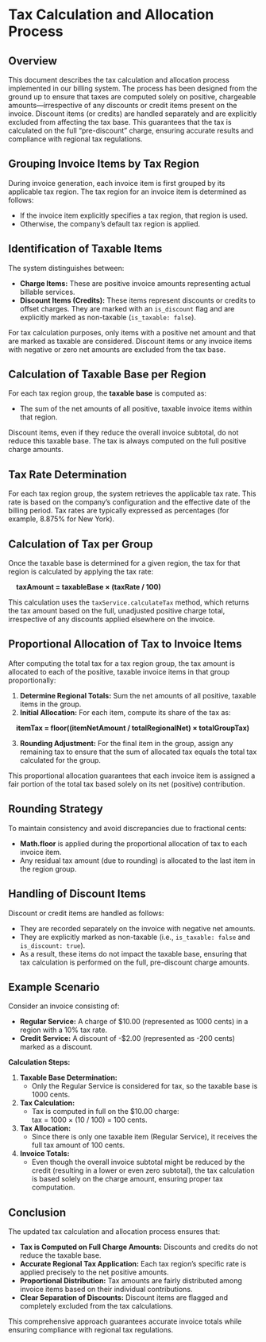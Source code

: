 # Tax Calculation and Allocation Process

## Overview
This document describes the tax calculation and allocation process implemented in our billing system. The process has been designed from the ground up to ensure that taxes are computed solely on positive, chargeable amounts—irrespective of any discounts or credit items present on the invoice. Discount items (or credits) are handled separately and are explicitly excluded from affecting the tax base. This guarantees that the tax is calculated on the full “pre-discount” charge, ensuring accurate results and compliance with regional tax regulations.

## Grouping Invoice Items by Tax Region
During invoice generation, each invoice item is first grouped by its applicable tax region. The tax region for an invoice item is determined as follows:
- If the invoice item explicitly specifies a tax region, that region is used.
- Otherwise, the company’s default tax region is applied.

## Identification of Taxable Items
The system distinguishes between:
- **Charge Items:** These are positive invoice amounts representing actual billable services.
- **Discount Items (Credits):** These items represent discounts or credits to offset charges. They are marked with an `is_discount` flag and are explicitly marked as non-taxable (`is_taxable: false`).
  
For tax calculation purposes, only items with a positive net amount and that are marked as taxable are considered. Discount items or any invoice items with negative or zero net amounts are excluded from the tax base.

## Calculation of Taxable Base per Region
For each tax region group, the **taxable base** is computed as:
- The sum of the net amounts of all positive, taxable invoice items within that region.
  
Discount items, even if they reduce the overall invoice subtotal, do not reduce this taxable base. The tax is always computed on the full positive charge amounts.

## Tax Rate Determination
For each tax region group, the system retrieves the applicable tax rate. This rate is based on the company’s configuration and the effective date of the billing period. Tax rates are typically expressed as percentages (for example, 8.875% for New York).

## Calculation of Tax per Group
Once the taxable base is determined for a given region, the tax for that region is calculated by applying the tax rate:

&nbsp;&nbsp;&nbsp;&nbsp;**taxAmount = taxableBase × (taxRate / 100)**

This calculation uses the `taxService.calculateTax` method, which returns the tax amount based on the full, unadjusted positive charge total, irrespective of any discounts applied elsewhere on the invoice.

## Proportional Allocation of Tax to Invoice Items
After computing the total tax for a tax region group, the tax amount is allocated to each of the positive, taxable invoice items in that group proportionally:
1. **Determine Regional Totals:** Sum the net amounts of all positive, taxable items in the group.
2. **Initial Allocation:** For each item, compute its share of the tax as:
   
&nbsp;&nbsp;&nbsp;&nbsp;**itemTax = floor((itemNetAmount / totalRegionalNet) × totalGroupTax)**
   
3. **Rounding Adjustment:** For the final item in the group, assign any remaining tax to ensure that the sum of allocated tax equals the total tax calculated for the group.

This proportional allocation guarantees that each invoice item is assigned a fair portion of the total tax based solely on its net (positive) contribution.

## Rounding Strategy
To maintain consistency and avoid discrepancies due to fractional cents:
- **Math.floor** is applied during the proportional allocation of tax to each invoice item.
- Any residual tax amount (due to rounding) is allocated to the last item in the region group.

## Handling of Discount Items
Discount or credit items are handled as follows:
- They are recorded separately on the invoice with negative net amounts.
- They are explicitly marked as non-taxable (i.e., `is_taxable: false` and `is_discount: true`).
- As a result, these items do not impact the taxable base, ensuring that tax calculation is performed on the full, pre-discount charge amounts.

## Example Scenario
Consider an invoice consisting of:
- **Regular Service:** A charge of $10.00 (represented as 1000 cents) in a region with a 10% tax rate.
- **Credit Service:** A discount of -$2.00 (represented as -200 cents) marked as a discount.

**Calculation Steps:**
1. **Taxable Base Determination:**  
   - Only the Regular Service is considered for tax, so the taxable base is 1000 cents.
2. **Tax Calculation:**  
   - Tax is computed in full on the $10.00 charge:  
     tax = 1000 × (10 / 100) = 100 cents.
3. **Tax Allocation:**  
   - Since there is only one taxable item (Regular Service), it receives the full tax amount of 100 cents.
4. **Invoice Totals:**  
   - Even though the overall invoice subtotal might be reduced by the credit (resulting in a lower or even zero subtotal), the tax calculation is based solely on the charge amount, ensuring proper tax computation.

## Conclusion
The updated tax calculation and allocation process ensures that:
- **Tax is Computed on Full Charge Amounts:** Discounts and credits do not reduce the taxable base.
- **Accurate Regional Tax Application:** Each tax region’s specific rate is applied precisely to the net positive amounts.
- **Proportional Distribution:** Tax amounts are fairly distributed among invoice items based on their individual contributions.
- **Clear Separation of Discounts:** Discount items are flagged and completely excluded from the tax calculations.

This comprehensive approach guarantees accurate invoice totals while ensuring compliance with regional tax regulations.
